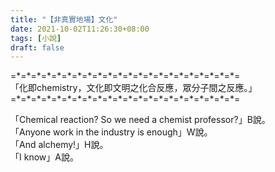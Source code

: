```yaml
---
title: "【非真實地場】文化"
date: 2021-10-02T11:26:30+08:00
tags: [小說]
draft: false
---
```



=\*=\*=\*=\*=\*=\*=\*=\*=\*=\*=\*=\*=\*=\*=\*=\*=\*=\*=\*=\*=\*=\*=  
「化即chemistry，文化即文明之化合反應，眾分子間之反應。」  
=\*=\*=\*=\*=\*=\*=\*=\*=\*=\*=\*=\*=\*=\*=\*=\*=\*=\*=\*=\*=\*=\*=  

「Chemical reaction? So we need a chemist professor?」B說。   
「Anyone work in the industry is enough」W說。  
「And alchemy!」H說。  
「I know」A說。  